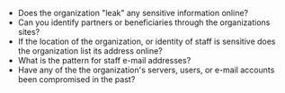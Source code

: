 
* Does the organization "leak" any sensitive information online?
* Can you identify partners or beneficiaries through the organizations sites?
* If the location of the organization, or identity of staff is sensitive does the organization list its address online?
* What is the pattern for staff e-mail addresses?
* Have any of the the organization's servers, users, or e-mail accounts been compromised in the past?
